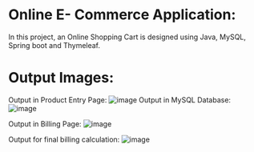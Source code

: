 # Online E- Commerce Application:
In this project, an Online Shopping Cart is designed using Java, MySQL, Spring boot and Thymeleaf. 
# Output Images: 
Output in Product Entry Page:
![image](https://github.com/Marcia1999/FresherproProjectTwo/assets/63154325/44cf3e73-403a-4f47-b2ba-60b6bdcfa1a0)
Output in MySQL Database:
![image](https://github.com/Marcia1999/FresherproProjectTwo/assets/63154325/82832f2c-669a-449d-b9fb-4b202248aa36)

Output in Billing Page:
![image](https://github.com/Marcia1999/FresherproProjectTwo/assets/63154325/4eeb7e9c-5bac-4876-9136-684c9adbd140)

Output for final billing calculation:
![image](https://github.com/Marcia1999/FresherproProjectTwo/assets/63154325/510bc3ba-73d0-464b-87eb-1e3ca0df1ae2)

